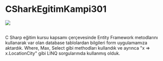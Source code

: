 # CSharkEgitimKampi301
<img src="https://github.com/user-attachments/assets/2dec9fd8-57ff-45e1-acf7-259c09a1422c"> <br/><br/>
<p>
  C Sharp eğitim kursu kapsamı çerçevesinde Entity Framework metodlarını kullanarak var olan database tablolardan bilgileri
  form uygulamamıza aktardık. Where, Max, Select gibi methodları kullandık ve ayrınca "x => x.LocationCity" gibi LINQ sorgularınıda kullanmış olduk.
</p>
